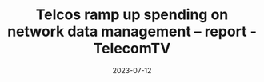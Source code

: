 ---
category:
- .nan
date: 2023-07-12
keyword_suggestion: ubuntu docker install
post_inspiration: https://www.telecomtv.com/content/network-automation/telcos-ramp-up-spending-on-network-data-management-report-47755/
silot_terms: infrastructure os
title: Telcos ramp up spending on network data management – report - TelecomTV
---